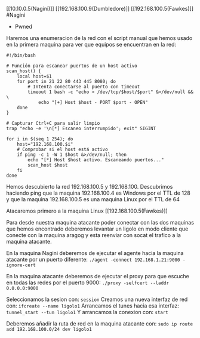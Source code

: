 [[10.10.0.5(Nagini)]]
[[192.168.100.9(Dumbledore)]]
[[192.168.100.5(Fawkes)]]
#Nagini 
- Pwned


Haremos una enumeracion de la red con el script manual que hemos usado en la primera maquina para ver que equipos se encuentran en la red:
```shell
#!/bin/bash

# Función para escanear puertos de un host activo
scan_host() {
    local host=$1
    for port in 21 22 80 443 445 8080; do
        # Intenta conectarse al puerto con timeout
        timeout 1 bash -c "echo > /dev/tcp/$host/$port" &>/dev/null && \
            echo "[+] Host $host - PORT $port - OPEN"
    done
}

# Capturar Ctrl+C para salir limpio
trap "echo -e '\n[*] Escaneo interrumpido'; exit" SIGINT

for i in $(seq 1 254); do
    host="192.168.100.$i"
    # Comprobar si el host está activo
    if ping -c 1 -W 1 $host &>/dev/null; then
        echo "[*] Host $host activo. Escaneando puertos..."
        scan_host $host
    fi
done
```

Hemos descubierto la red 192.168.100.5 y 192.168.100.
Descubrimos haciendo ping que la maquina 192.168.100.4 es Windows por el TTL de 128 y que la maquina 192.168.100.5 es una maquina Linux por el TTL de 64

Atacaremos primero a la maquina Linux [[192.168.100.5(Fawkes)]]

Para desde nuestra maquina atacante poder conectar con las dos maquinas que hemos encontrado deberemos levantar un ligolo en modo cliente que conecte con la maquina aragog y esta reenviar con socat el trafico a la maquina atacante.

En la maquina Nagini deberemos de ejecutar el agente hacia la maquina atacante por un puerto diferente: `./agent -connect 192.168.1.21:9000 -ignore-cert`

En la maquina atacante deberemos de ejecutar el proxy para que escuche en todas las redes por el puerto 9000: `./proxy -selfcert --laddr 0.0.0.0:9000`

Seleccionamos la sesion con: `session`
Creamos una nueva interfaz de red con: `ifcreate --name ligolo1`
Arrancamos el tunes hacia esa interfaz: `tunnel_start --tun ligolo1`
Y arrancamos la conexion con: `start`

Deberemos añadir la ruta de red en la maquina atacante con: `sudo ip route add 192.168.100.0/24 dev ligolo1`


